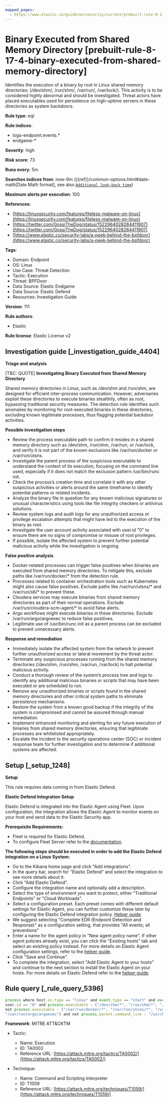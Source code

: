 ```yaml
---
mapped_pages:
  - https://www.elastic.co/guide/en/security/current/prebuilt-rule-8-17-4-binary-executed-from-shared-memory-directory.html
---
```


# Binary Executed from Shared Memory Directory [prebuilt-rule-8-17-4-binary-executed-from-shared-memory-directory]

Identifies the execution of a binary by root in Linux shared memory directories: (/dev/shm/, /run/shm/, /var/run/, /var/lock/). This activity is to be considered highly abnormal and should be investigated. Threat actors have placed executables used for persistence on high-uptime servers in these directories as system backdoors.

**Rule type**: eql

**Rule indices**:

* logs-endpoint.events.*
* endgame-*

**Severity**: high

**Risk score**: 73

**Runs every**: 5m

**Searches indices from**: now-9m ({{ref}}/common-options.html#date-math[Date Math format], see also [`Additional look-back time`](docs-content://solutions/security/detect-and-alert/create-detection-rule.md#rule-schedule))

**Maximum alerts per execution**: 100

**References**:

* [https://linuxsecurity.com/features/fileless-malware-on-linux](https://linuxsecurity.com/features/fileless-malware-on-linux)
* [https://twitter.com/GossiTheDog/status/1522964028284411907](https://twitter.com/GossiTheDog/status/1522964028284411907)
* [https://www.elastic.co/security-labs/a-peek-behind-the-bpfdoor](https://www.elastic.co/security-labs/a-peek-behind-the-bpfdoor)

**Tags**:

* Domain: Endpoint
* OS: Linux
* Use Case: Threat Detection
* Tactic: Execution
* Threat: BPFDoor
* Data Source: Elastic Endgame
* Data Source: Elastic Defend
* Resources: Investigation Guide

**Version**: 111

**Rule authors**:

* Elastic

**Rule license**: Elastic License v2

## Investigation guide [_investigation_guide_4404]

**Triage and analysis**

[TBC: QUOTE]
**Investigating Binary Executed from Shared Memory Directory**

Shared memory directories in Linux, such as /dev/shm and /run/shm, are designed for efficient inter-process communication. However, adversaries exploit these directories to execute binaries stealthily, often as root, bypassing traditional security measures. The detection rule identifies such anomalies by monitoring for root-executed binaries in these directories, excluding known legitimate processes, thus flagging potential backdoor activities.

**Possible investigation steps**

* Review the process executable path to confirm it resides in a shared memory directory such as /dev/shm, /run/shm, /var/run, or /var/lock, and verify it is not part of the known exclusions like /var/run/docker or /var/run/utsns.
* Investigate the parent process of the suspicious executable to understand the context of its execution, focusing on the command line used, especially if it does not match the exclusion pattern /usr/bin/runc init.
* Check the process’s creation time and correlate it with any other suspicious activities or alerts around the same timeframe to identify potential patterns or related incidents.
* Analyze the binary file in question for any known malicious signatures or unusual characteristics using tools like file integrity checkers or antivirus solutions.
* Review system logs and audit logs for any unauthorized access or privilege escalation attempts that might have led to the execution of the binary as root.
* Investigate the user account activity associated with user.id "0" to ensure there are no signs of compromise or misuse of root privileges.
* If possible, isolate the affected system to prevent further potential malicious activity while the investigation is ongoing.

**False positive analysis**

* Docker-related processes can trigger false positives when binaries are executed from shared memory directories. To mitigate this, exclude paths like /var/run/docker/* from the detection rule.
* Processes related to container orchestration tools such as Kubernetes might also cause false positives. Exclude paths like /var/run/utsns/* and /var/run/s6/* to prevent these.
* Cloudera services may execute binaries from shared memory directories as part of their normal operations. Exclude /var/run/cloudera-scm-agent/* to avoid false alerts.
* Argo workflows might execute binaries in these directories. Exclude /var/run/argo/argoexec to reduce false positives.
* Legitimate use of /usr/bin/runc init as a parent process can be excluded to prevent unnecessary alerts.

**Response and remediation**

* Immediately isolate the affected system from the network to prevent further unauthorized access or lateral movement by the threat actor.
* Terminate any suspicious processes running from the shared memory directories (/dev/shm, /run/shm, /var/run, /var/lock) to halt potential malicious activity.
* Conduct a thorough review of the system’s process tree and logs to identify any additional malicious binaries or scripts that may have been executed or are scheduled to run.
* Remove any unauthorized binaries or scripts found in the shared memory directories and other critical system paths to eliminate persistence mechanisms.
* Restore the system from a known good backup if the integrity of the system is compromised and cannot be assured through manual remediation.
* Implement enhanced monitoring and alerting for any future execution of binaries from shared memory directories, ensuring that legitimate processes are whitelisted appropriately.
* Escalate the incident to the security operations center (SOC) or incident response team for further investigation and to determine if additional systems are affected.


## Setup [_setup_1248]

**Setup**

This rule requires data coming in from Elastic Defend.

**Elastic Defend Integration Setup**

Elastic Defend is integrated into the Elastic Agent using Fleet. Upon configuration, the integration allows the Elastic Agent to monitor events on your host and send data to the Elastic Security app.

**Prerequisite Requirements:**

* Fleet is required for Elastic Defend.
* To configure Fleet Server refer to the [documentation](docs-content://reference/ingestion-tools/fleet/fleet-server.md).

**The following steps should be executed in order to add the Elastic Defend integration on a Linux System:**

* Go to the Kibana home page and click "Add integrations".
* In the query bar, search for "Elastic Defend" and select the integration to see more details about it.
* Click "Add Elastic Defend".
* Configure the integration name and optionally add a description.
* Select the type of environment you want to protect, either "Traditional Endpoints" or "Cloud Workloads".
* Select a configuration preset. Each preset comes with different default settings for Elastic Agent, you can further customize these later by configuring the Elastic Defend integration policy. [Helper guide](docs-content://solutions/security/configure-elastic-defend/configure-an-integration-policy-for-elastic-defend.md).
* We suggest selecting "Complete EDR (Endpoint Detection and Response)" as a configuration setting, that provides "All events; all preventions"
* Enter a name for the agent policy in "New agent policy name". If other agent policies already exist, you can click the "Existing hosts" tab and select an existing policy instead. For more details on Elastic Agent configuration settings, refer to the [helper guide](docs-content://reference/ingestion-tools/fleet/agent-policy.md).
* Click "Save and Continue".
* To complete the integration, select "Add Elastic Agent to your hosts" and continue to the next section to install the Elastic Agent on your hosts. For more details on Elastic Defend refer to the [helper guide](docs-content://solutions/security/configure-elastic-defend/install-elastic-defend.md).


## Rule query [_rule_query_5396]

```js
process where host.os.type == "linux" and event.type == "start" and event.action in ("exec", "exec_event") and
user.id == "0" and process.executable : ("/dev/shm/*", "/run/shm/*", "/var/run/*", "/var/lock/*") and
not process.executable : ("/var/run/docker/*", "/var/run/utsns/*", "/var/run/s6/*", "/var/run/cloudera-scm-agent/*",
"/var/run/argo/argoexec") and not process.parent.command_line : "/usr/bin/runc init"
```

**Framework**: MITRE ATT&CKTM

* Tactic:

    * Name: Execution
    * ID: TA0002
    * Reference URL: [https://attack.mitre.org/tactics/TA0002/](https://attack.mitre.org/tactics/TA0002/)

* Technique:

    * Name: Command and Scripting Interpreter
    * ID: T1059
    * Reference URL: [https://attack.mitre.org/techniques/T1059/](https://attack.mitre.org/techniques/T1059/)



